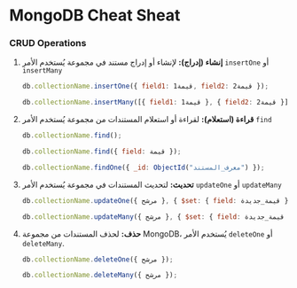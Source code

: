# MongoDB Cheat Sheat



### CRUD Operations 


1. **إنشاء (إدراج):**
   لإنشاء أو إدراج مستند في مجموعة يُستخدم الأمر 
   `insertOne` أو `insertMany`

   ```javascript
   db.collectionName.insertOne({ field1: قيمة1, field2: قيمة2 });

   db.collectionName.insertMany([{ field1: قيمة1 }, { field2: قيمة2 }]);
   ```

2. **قراءة (استعلام):**
   لقراءة أو استعلام المستندات من مجموعة  يُستخدم الأمر 
   `find`

   ```javascript
   db.collectionName.find();

   db.collectionName.find({ field: قيمة });

   db.collectionName.findOne({ _id: ObjectId("معرف_المستند") });
   ```

3. **تحديث:**
   لتحديث المستندات في مجموعة يُستخدم الأمر 
   `updateOne` أو `updateMany`

   ```javascript
   db.collectionName.updateOne({ مرشح }, { $set: { field: قيمة_جديدة } });

   db.collectionName.updateMany({ مرشح }, { $set: { field: قيمة_جديدة } });
   ```

4. **حذف:**
   لحذف المستندات من مجموعة MongoDB، يُستخدم الأمر 
   `deleteOne` أو `deleteMany`.

   ```javascript
   db.collectionName.deleteOne({ مرشح });

   db.collectionName.deleteMany({ مرشح });
   ```
